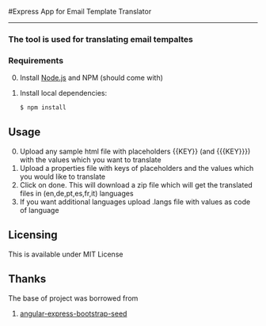 #Express App for Email Template Translator

***

### The tool is used for translating email tempaltes 

### Requirements

0. Install [Node.js](http://nodejs.org/) and NPM (should come with)

1. Install local dependencies:

    ```bash
    $ npm install
    ```

## Usage

0. Upload any sample html file with placeholders {{KEY}} (and {{{KEY}}}) with the values which you want to translate
1. Upload a properties file with keys of placeholders and the values which you would like to translate
2. Click on done. This will download a zip file which will get the translated files in (en,de,pt,es,fr,it) languages
3. If you want additional languages upload .langs file with values as code of language


## Licensing

This is available under MIT License

## Thanks 

The base of project was borrowed from 
1. [angular-express-bootstrap-seed](https://github.com/jimakker/angular-express-bootstrap-seed)
